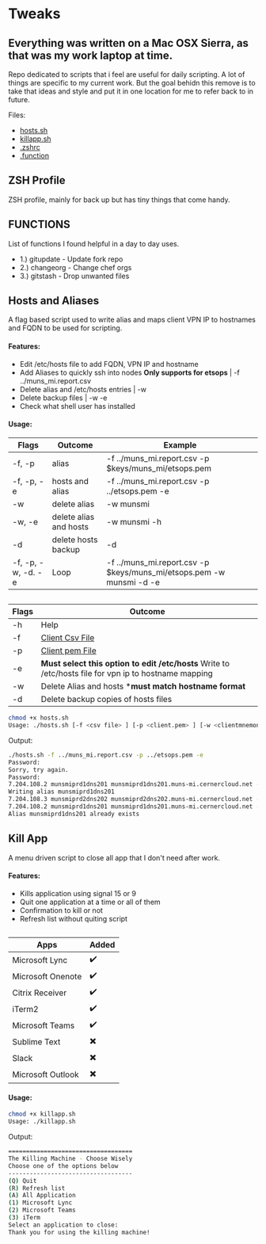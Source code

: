 # Tweaks
## Everything was written on a Mac OSX Sierra, as that was my work laptop at time.

Repo dedicated to scripts that i feel are useful for daily scripting. A lot of things are specific to my current work. But the goal behidn this remove is to take that ideas and style and put it in one location for me to refer back to in future.

Files:
* [hosts.sh](#hosts.sh)
* [killapp.sh](#killapp.sh)
* [.zshrc](#.zshrc)
* [.function](#.function)

## <a name=".zshrc"></a>ZSH Profile
ZSH profile, mainly for back up but has tiny things that come handy.

## <a name=".function"></a>FUNCTIONS
List of functions I found helpful in a day to day uses.
* 1.) gitupdate - Update fork repo
* 2.) changeorg - Change chef orgs
* 3.) gitstash  - Drop unwanted files

## <a name="hosts.sh"></a>Hosts and Aliases
A flag based script used to write alias and maps client VPN IP to hostnames and FQDN to be used for scripting.

#### Features:
 * Edit /etc/hosts file to add FQDN, VPN IP and hostname
 * Add Aliases to quickly ssh into nodes **Only supports for etsops** | -f ../muns_mi.report.csv
 * Delete alias and /etc/hosts entries | -w <munsmi>
 * Delete backup files | -w -e
 * Check what shell user has installed

#### Usage:
| Flags | Outcome | Example |
|------------|------|------------------------|
| -f, -p | alias | -f ../muns_mi.report.csv -p $keys/muns_mi/etsops.pem |
| -f, -p, -e | hosts and alias | -f ../muns_mi.report.csv -p ../etsops.pem -e |
| -w | delete alias | -w munsmi |
| -w, -e | delete alias and hosts | -w munsmi -h |
| -d | delete hosts backup | -d |
| -f, -p, -w, -d. -e | Loop | -f ../muns_mi.report.csv -p $keys/muns_mi/etsops.pem -w munsmi -d -e |

##

| Flags | Outcome |
|------------|------|
| -h | Help |
| -f | [Client Csv File](https://github.cerner.com/ETS-Bespin/appliance_mapping) |
| -p | [Client pem File](https://github.cerner.com/ETS-Bespin/gps-roles) |
| -e | **Must select this option to edit /etc/hosts** Write to /etc/hosts file for vpn ip to hostname mapping |
| -w | Delete Alias and hosts ***must match hostname format** |
| -d | Delete backup copies of hosts files |

```bash
chmod +x hosts.sh
Usage: ./hosts.sh [-f <csv file> ] [-p <client.pem> ] [-w <clientmnemonics> ] -d
```

Output:

```bash
./hosts.sh -f ../muns_mi.report.csv -p ../etsops.pem -e
Password:
Sorry, try again.
Password:
7.204.108.2 munsmiprd1dns201 munsmiprd1dns201.muns-mi.cernercloud.net - Added
Writing alias munsmiprd1dns201
7.204.108.3 munsmiprd2dns202 munsmiprd2dns202.muns-mi.cernercloud.net - Added
7.204.108.2 munsmiprd1dns201 munsmiprd1dns201.muns-mi.cernercloud.net - Exists
Alias munsmiprd1dns201 already exists
```

## Kill App <font size = "4"><a font="9" name="killapp.sh"></a></font>
A menu driven script to close all app that I don't need after work.  

#### Features:
 * Kills application using signal 15 or 9
 * Quit one application at a time or all of them
 * Confirmation to kill or not
 * Refresh list without quiting script
##
| Apps | Added |
|------------|-----|
| Microsoft Lync | :heavy_check_mark: |
| Microsoft Onenote | :heavy_check_mark: |
| Citrix Receiver | :heavy_check_mark: |
| iTerm2 | :heavy_check_mark: |
| Microsoft Teams | :heavy_check_mark:|
| Sublime Text |:heavy_multiplication_x:|
| Slack |:heavy_multiplication_x:|
| Microsoft Outlook |:heavy_multiplication_x:|

#### Usage:


```bash
chmod +x killapp.sh
Usage: ./killapp.sh
```

Output:

```bash
===================================
The Killing Machine - Choose Wisely
Choose one of the options below
-----------------------------------
(Q) Quit
(R) Refresh list
(A) All Application
(1) Microsoft Lync
(2) Microsoft Teams
(3) iTerm
Select an application to close:
Thank you for using the killing machine!
```
